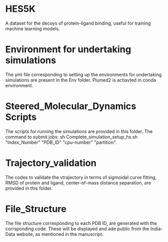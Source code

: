 # HES5K
A dataset for the decoys of protein-ligand binding, useful for training machine learning models.
 
# Environment for undertaking simulations
The yml file corresponding to setting up the environments for undertaking simulations are present in the Env folder. Plumed2 is actiavted in conda environment.

# Steered_Molecular_Dynamics Scripts
The scripts for running the simulations are provided in this folder. 
The command to submit jobs: sh Complete_simulation_setup_hs.sh "Index_Number" "PDB_ID" "cpu-number" "partition". 

# Trajectory_validation
The codes to validate the vtrajectory in terms of sigmoidal curve fitting, RMSD of protein and ligand, center-of-mass distance separation, are provided in this folder.

# File_Structure
The file structure corresponding to each PDB ID, are generated with the corrsponding code. These will be displayed and ade public from the India-Data website, as mentioned in the manuscript.
